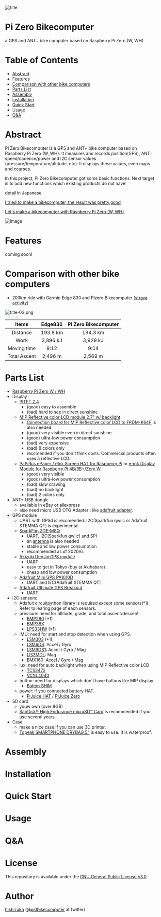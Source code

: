 ![title](https://user-images.githubusercontent.com/12926652/73185921-4c3eb580-4162-11ea-863a-d7d973150ecf.png)

# Pi Zero Bikecomputer
a GPS and ANT+ bike computer based on Raspberry Pi Zero (W, WH)

# Table of Contents

- [Abstract](#abstract)
- [Features](#features)
- [Comparison with other bike computers](#comparison)
- [Parts List](#parts-list)
- [Assembly](#assembly)
- [Installation](#installation)
- [Quick Start](#quick-start)
- [Usage](#usage)
- [Q&A](#qa)


# Abstract

Pi Zero Bikecomputer is a GPS and ANT+ bike computer based on Raspberry Pi Zero (W, WH). It measures and records position(GPS), ANT+ speed/cadence/power and I2C sensor values (pressure/temperature/altitude, etc). It displays these values, even maps and courses. 

In this project, Pi Zero Bikecomputer got some basic functions. Next target is to add new functions which existing products do not have!

detail in Japanese

[I tried to make a bikecomputer, the result was pretty good](https://qiita.com/hishi/items/46619b271daaa9ad41b3)

[Let's make a bikecomputer with Raspberry Pi Zero (W, WH)](https://qiita.com/hishi/items/46619b271daaa9ad41b3)

![image](https://qiita-user-contents.imgix.net/https%3A%2F%2Fqiita-image-store.s3.ap-northeast-1.amazonaws.com%2F0%2F100741%2Fa6746d2f-bae0-a511-f6e7-972d4c6bc592.png?ixlib=rb-1.2.2&auto=format&gif-q=60&q=75&w=1400&fit=max&s=a8197e8537ebdd4fcd490776442855c7)


# Features

coming soon!


# Comparison with other bike computers

- 200km ride with Garmin Edge 830 and Pizero Bikecomputer ([strava activity](https://www.strava.com/activities/2834588492))

![title-03.png](https://qiita-image-store.s3.ap-northeast-1.amazonaws.com/0/100741/b355cb92-8e7f-6b3f-7cd0-98ba8803a56c.png)

| Items | Edge830 | Pi Zero Bikecomputer |
|:-:|:-:|:-:|
| Distance | 193.8 km  | 194.3 km  |
| Work |  3,896 kJ | 3,929 kJ  |
| Moving time | 9:12 | 9:04  |
| Total Ascent | 2,496 m | 2,569 m |


# Parts List


- [Raspberry Pi Zero W / WH](https://www.raspberrypi.org/products/raspberry-pi-zero-w/)
- Display
  - [PiTFT 2.4](https://www.adafruit.com/product/2455) 
    - (good) easy to assemble
    - (bad) hard to see in direct sunshine
  - [MIP Reflective color LCD module 2.7" w/ backlight](https://international.switch-science.com/catalog/5395/) 
      - [Connection board for MIP Reflective color LCD to FRDM-K64F](https://international.switch-science.com/catalog/5393/) is also needed
    - (good) very visible even in direct sunshine
    - (good) ultra-low power consumption
    - (bad) very expensive
    - (bad) 8 colors only
    - recomended if you don't think costs. Commercial products often uses a reflective LCD.
  - [PaPiRus ePaper / eInk Screen HAT for Raspberry Pi](https://uk.pi-supply.com/products/papirus-epaper-eink-screen-hat-for-raspberry-pi) or [e-ink Display Module for Raspberry Pi 4B/3B+/Zero W](https://www.dfrobot.com/product-1866.html)
    - (good) very visible
    - (good) ultra-low power consumption
    - (bad) slow drawing
    - (bad) no backlight
    - (bad) 2 colors only
- ANT+ USB dongle
  - available in eBay or aliexpress
  - also need micro USB OTG Adapter : like [adafruit adapter](https://www.adafruit.com/product/2910). 
- GPS module
  - UART with GPSd is recomended. I2C(Sparkfun qwiic or Adafruit STEMMA QT) is experimental.
  - [SparkFun ZOE-M8Q](https://www.sparkfun.com/products/15193)
    - UART, I2C(Sparkfun qwiic) and SPI
    - an [antenna](https://www.sparkfun.com/products/15246) is also needed
    - stable and low power consumption
    - recommended as of 2020/6.
  - [Akizuki Denshi GPS module](http://akizukidenshi.com/catalog/g/gK-09991/)
    - UART
    - easy to get in Tokyo (buy at Akihabara)
    - cheap and low power consumption
  - [Adafruit Mini GPS PA1010D](https://www.adafruit.com/product/4415)
    - UART and I2C(Adafruit STEMMA QT)
  - [Adafruit Ultimate GPS Breakout](https://www.adafruit.com/product/746)
    - UART
- I2C sensors: 
  - Adafuit circuitpython library is required except some sensors(\*1). Refer to learing page of each sensors.
  - pressure: need for altitude, grade, and total ascent/descent
    - [BMP280](https://shop.pimoroni.com/products/enviro-phat) (\*1)
    - [BMP38X](https://www.dfrobot.com/product-1928.html)
    - [LPS33HW](https://www.adafruit.com/product/4414) (\*1)
  - IMU: need for start and stop detection when using GPS.
    - [LSM303](https://shop.pimoroni.com/products/enviro-phat) (\*1); 
    - [LSM6DS](https://www.adafruit.com/product/4485): Accel / Gyro
    - [LSM9DS1](https://www.sparkfun.com/products/13944): Accel / Gyro / Mag 
    - [LIS3MDL](https://www.adafruit.com/product/4485): Mag 
    - [BMX160](https://www.dfrobot.com/product-1928.html): Accel / Gyro / Mag
  - lux: need for auto backlight when using MIP Reflective color LCD
    - [TCS3472](https://shop.pimoroni.com/products/enviro-phat)
    - [VCNL4040](https://www.adafruit.com/product/4161)
  - button: need for displays which don't have buttons like MIP display.
    - [Button SHIM](https://shop.pimoroni.com/products/button-shim)
  - power: if you connected battery HAT.
    - [PiJuice HAT](https://uk.pi-supply.com/products/pijuice-standard) / [PiJuice Zero](https://uk.pi-supply.com/products/pijuice-zero)
- SD card
  - youw own (over 8GB)
  - [SanDisk® High Endurance microSD™ Card](https://shop.westerndigital.com/products/memory-cards/sandisk-high-endurance-uhs-i-microsd#SDSQQNR-032G-AN6IA) is recommended if you use several years.
- Case
  - make a nice case if you can use 3D printer.
  - [Topeak SMARTPHONE DRYBAG 5"](https://www.topeak.com/global/en/products/weatherproof-ridecase-series/1092-smartphone-drybag-5%22) is easy to use. It is waterproof.



# Assembly


# Installation


# Quick Start


# Usage


# Q&A


# License

This repository is available under the [GNU General Public License v3.0](https://github.com/hishizuka/pizero_bikecomputer/blob/master/LICENSE)

# Author

[hishizuka](https://github.com/hishizuka/) ([@pi0bikecomputer](https://twitter.com/pi0bikecomputer) at twitter)
